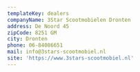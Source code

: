```yaml
---
templateKey: dealers
companyName: 3Star Scootmobielen Dronten
address: De Noord 45
zipCode: 8251 GM
city: Dronten
phone: 06-84086651
mail: info@3stars-scootmobiel.nl
site: 'https://www.3stars-scootmobiel.nl'
---
```


